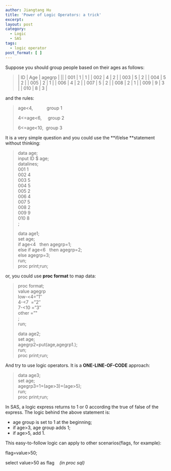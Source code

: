```yaml
---
author: Jiangtang Hu
title: 'Power of Logic Operators: a trick'
excerpt:
layout: post
category:
  - Logic
  - SAS
tags:
  - logic operator
post_format: [ ]
---
```

Suppose you should group people based on their ages as follows:

> | ID  | Age | agegrp |
> ||
> | 001 | 1   | 1      |
> | 002 | 4   | 2      |
> | 003 | 5   | 2      |
> | 004 | 5   | 2      |
> | 005 | 2   | 1      |
> | 006 | 4   | 2      |
> | 007 | 5   | 2      |
> | 008 | 2   | 1      |
> | 009 | 9   | 3      |
> | 010 | 8   | 3      |

and the rules:

> age<4,           group 1
> 
> 4<=age<6,     group 2
> 
> 6<=age<10,  group 3

It is a very simple question and you could use the **if/else **statement without thinking:

> data age;  
> input ID $ age;  
> datalines;  
> 001 1  
> 002 4  
> 003 5  
> 004 5  
> 005 2  
> 006 4  
> 007 5  
> 008 2  
> 009 9  
> 010 8  
> ; 
> 
> data age1;  
> set age;  
> if age<4   then agegrp=1;  
> else if age<6   then agegrp=2;  
> else agegrp=3;  
> run;  
> proc print;run;

or, you could use **proc format** to map data:

> proc format;  
> value agegrp  
> low-<4=”1″  
> 4-<7  =”2″  
> 7-<10 =”3″  
> other =”"  
> ;  
> run; 
> 
> data age2;  
> set age;  
>  agegrp2=put(age,agegrp1.);  
> run;  
> proc print;run;

And try to use logic operators. It is a **ONE-LINE-OF-CODE** approach:

> data age3;  
> set age;  
>  agegrp3=1+(age>3)+(age>5);  
> run;  
> proc print;run;

In SAS, a logic express returns to 1 or 0 according the true of false of the express. The logic behind the above statement is:

*   age group is set to 1 at the beginning;
*   if age>3, age group adds 1;
*   if age>5, add 1.

This easy-to-follow logic can apply to other scenarios(flags, for example):

 flag=value>50;

 select value>50 as flag    *(in proc sql)*